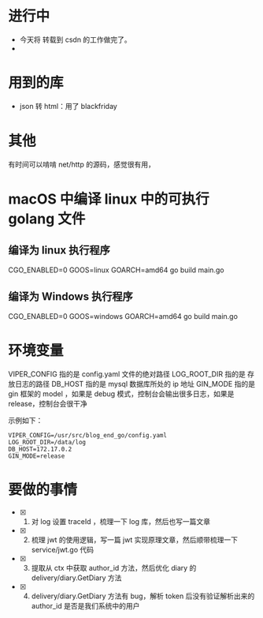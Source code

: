 # 进行中
- 今天将 转载到 csdn 的工作做完了。
- 

# 用到的库
- json 转 html：用了 blackfriday 


# 其他
有时间可以啃啃 net/http 的源码，感觉很有用，


# macOS 中编译 linux 中的可执行 golang 文件
## 编译为 linux 执行程序
CGO_ENABLED=0 GOOS=linux GOARCH=amd64 go build main.go

## 编译为 Windows 执行程序
CGO_ENABLED=0 GOOS=windows GOARCH=amd64 go build main.go


# 环境变量
VIPER_CONFIG 指的是 config.yaml 文件的绝对路径
LOG_ROOT_DIR 指的是 存放日志的路径
DB_HOST 指的是 mysql 数据库所处的 ip 地址
GIN_MODE 指的是 gin 框架的 model ，如果是 debug 模式，控制台会输出很多日志，如果是 release，控制台会很干净

示例如下：

```
VIPER_CONFIG=/usr/src/blog_end_go/config.yaml 
LOG_ROOT_DIR=/data/log 
DB_HOST=172.17.0.2
GIN_MODE=release
```



# 要做的事情
- [x] 1. 对 log 设置 traceId ，梳理一下 log 库，然后也写一篇文章
- [x] 2. 梳理 jwt 的使用逻辑，写一篇 jwt 实现原理文章，然后顺带梳理一下 service/jwt.go 代码
- [x] 3. 提取从 ctx 中获取 author_id 方法，然后优化 diary 的 delivery/diary.GetDiary 方法
- [x] 4. delivery/diary.GetDiary 方法有 bug，解析 token 后没有验证解析出来的 author_id 是否是我们系统中的用户